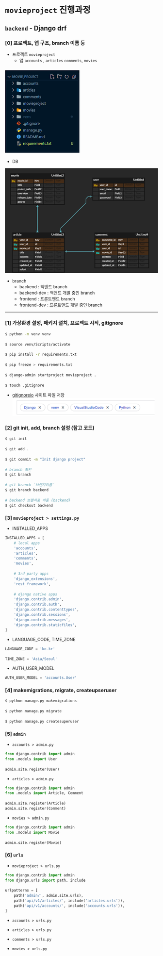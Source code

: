 # `movieproject` 진행과정

## `backend` - Django drf

### [0] 프로젝트, 앱 구조, branch 이름 등

* 프로젝트 `movieproject`
  * 앱 `accounts` , `articles` `comments`, `movies` 

###  ![image-20220518170950227](django.assets/image-20220518170950227.png)



* DB

![image-20220518174248535](django.assets/image-20220518174248535.png)



* branch 
  * backend : 백앤드 branch 
  * backend-dev : 백앤드 개발 중인 branch 
  * frontend : 프론트앤드 branch 
  * frontend-dev : 프론트앤드 개발 중인 branch 









---

### [1] 가상환경 설정, 패키지 설치, 프로젝트 시작, gitignore 

``` bash
$ python -m venv venv

$ source venv/Scripts/activate

$ pip install -r requirements.txt

$ pip freeze > requirements.txt

$ django-admin startproject movieproject .

$ touch .gitignore
```

* [gitignoreio](https://www.toptal.com/developers/gitignore/api/django,venv,visualstudiocode,python) 사이트 파일 저장 <img src="django.assets/image-20220518170733536.png" alt="image-20220518170733536" style="zoom:67%;" />









### [2] git init, add, branch 설정 (참고 코드)

``` bash
$ git init

$ git add .

$ git commit -m "Init django project"

# branch 확인 
$ git branch

# git branch `브랜치이름`
$ git branch backend

# backend 브랜치로 이동 (backend)
$ git checkout backend
```









### [3] `movieproject > settings.py` 

* INSTALLED_APPS 

``` python
INSTALLED_APPS = [
    # local apps
    'accounts',
    'articles',
    'comments',
    'movies',

    # 3rd party apps
    'django_extensions',
    'rest_framework',

    # django native apps
    'django.contrib.admin',
    'django.contrib.auth',
    'django.contrib.contenttypes',
    'django.contrib.sessions',
    'django.contrib.messages',
    'django.contrib.staticfiles',
]
```

* LANGUAGE_CODE, TIME_ZONE

``` python
LANGUAGE_CODE = 'ko-kr'

TIME_ZONE = 'Asia/Seoul'
```

* AUTH_USER_MODEL

``` python
AUTH_USER_MODEL = 'accounts.User'
```



### [4] makemigrations, migrate, createupseruser

```  bash
$ python manage.py makemigrations

$ python manage.py migrate

$ python manage.py createsuperuser
```









### [5] `admin`

* `accounts > admin.py`

``` python
from django.contrib import admin
from .models import User

admin.site.register(User)
```

* `articles > admin.py`

``` python
from django.contrib import admin
from .models import Article, Comment

admin.site.register(Article)
admin.site.register(Comment)
```

* `movies > admin.py`

``` python
from django.contrib import admin
from .models import Movie

admin.site.register(Movie)
```









### [6] `urls`

*  `movieproject > urls.py`

``` python
from django.contrib import admin
from django.urls import path, include

urlpatterns = [
    path('admin/', admin.site.urls),
    path('api/v1/articles/', include('articles.urls')),
    path('api/v1/accounts/', include('accounts.urls')),
]
```

* `accounts > urls.py`



* `articles > urls.py`



* `comments > urls.py`



* `movies > urls.py`



